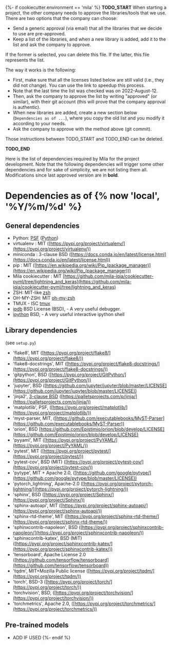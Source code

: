 {%- if cookiecutter.environment == 'mila' %}
__TODO_START__
When starting a project, the other company needs to approve the libraries/tools that we use.
There are two options that the company can choose:
- Send a generic approval (via email) that all the libraries that we decide to use are pre-approved.
- Keep a list of the libraries, and when a new library is added, add it to the list and ask the company to approve.

If the former is selected, you can delete this file.
If the latter, this file represents the list.

The way it works is the following:
- First, make sure that all the licenses listed below are still valid (i.e., they did not change). You can use the link to speedup this process.
- Note that the last time the list was checked was on 2022-August-12.
- Then, ask the company to approve the list by writing "approved" (or similar), with their git account (this will prove that the company approval is authentic).
- When new libraries are added, create a new section below (`Dependencies as of ...`), where you copy the old list and you modify it according to your needs.
- Ask the company to approve with the method above (git commit).

Those instructions between TODO_START and TODO_END can be deleted.

__TODO_END__

Here is the list of dependencies required by Mila for the project development.
Note that the following dependencies will trigger some other dependencies and for sake of simplicity,
we are not listing them all. Modifications since last approved version are in **bold**.

# Dependencies as of {% now 'local', '%Y/%m/%d' %}

## General dependencies

* Python: [PSF](https://docs.python.org/3/license.html#psf-license) ([Python](https://www.python.org/))
* virtualenv : MIT ([https://pypi.org/project/virtualenv/](https://pypi.org/project/virtualenv/))
* miniconda : 3-clause BSD ([https://docs.conda.io/en/latest/license.html](https://docs.conda.io/en/latest/license.html))
* pip : MIT ([https://en.wikipedia.org/wiki/Pip_(package_manager)](https://en.wikipedia.org/wiki/Pip_(package_manager)))
* Mila cookiecutter : MIT [https://github.com/mila-iqia/cookiecutter-pyml/tree/lightning_and_keras](https://github.com/mila-iqia/cookiecutter-pyml/tree/lightning_and_keras)
* ZSH: MIT-like [zsh](http://zsh.sourceforge.net/)
* OH-MY-ZSH: MIT [oh-my-zsh](https://github.com/ohmyzsh/ohmyzsh/)
* TMUX - ISC [tmux](https://github.com/tmux/tmux/)
* [ipdb](https://pypi.org/project/ipdb/) BSD License (BSD), - A very useful debugger.
* [ipython](https://pypi.org/project/ipython/) BSD, - A very useful interactive ipython shell

## Library dependencies
(see `setup.py`)

* 'flake8', MIT ([https://pypi.org/project/flake8/](https://pypi.org/project/flake8/))
* 'flake8-docstrings', MIT ([https://pypi.org/project/flake8-docstrings/](https://pypi.org/project/flake8-docstrings/))
* 'gitpython', BSD ([https://pypi.org/project/GitPython/](https://pypi.org/project/GitPython/))
* 'jupyter', BSD ([https://github.com/jupyter/jupyter/blob/master/LICENSE](https://github.com/jupyter/jupyter/blob/master/LICENSE))
* 'jinja2', [3-clause BSD](https://jinja.palletsprojects.com/en/3.1.x/license/) ([https://palletsprojects.com/p/jinja/](https://palletsprojects.com/p/jinja/))
* 'matplotlib', PSF, ([https://pypi.org/project/matplotlib/](https://pypi.org/project/matplotlib/))
* 'myst-parser, MIT, ([https://github.com/executablebooks/MyST-Parser](https://github.com/executablebooks/MyST-Parser))
* 'orion', BSD [https://github.com/Epistimio/orion/blob/develop/LICENSE](https://github.com/Epistimio/orion/blob/develop/LICENSE)
* 'pyyaml', MIT ([https://pypi.org/project/PyYAML/](https://pypi.org/project/PyYAML/))
* 'pytest', MIT ([https://pypi.org/project/pytest/](https://pypi.org/project/pytest/))
* 'pytest-cov', BSD (MIT) ([https://pypi.org/project/pytest-cov/](https://pypi.org/project/pytest-cov/))
* 'pytype', MIT + Apache 2.0, ([https://github.com/google/pytype/](https://github.com/google/pytype/blob/master/LICENSE))
* 'pytorch_lightning', Apache-2.0 ([https://pypi.org/project/pytorch-lightning/](https://pypi.org/project/pytorch-lightning/))
* 'sphinx', BSD ([https://pypi.org/project/Sphinx/](https://pypi.org/project/Sphinx/))
* 'sphinx-autoapi', MIT ([https://pypi.org/project/sphinx-autoapi/](https://pypi.org/project/sphinx-autoapi/))
* 'sphinx-rtd-theme', MIT ([https://pypi.org/project/sphinx-rtd-theme/](https://pypi.org/project/sphinx-rtd-theme/))
* 'sphinxcontrib-napoleon', BSD ([https://pypi.org/project/sphinxcontrib-napoleon/](https://pypi.org/project/sphinxcontrib-napoleon/))
* 'sphinxcontrib-katex', BSD (MIT) ([https://pypi.org/project/sphinxcontrib-katex/](https://pypi.org/project/sphinxcontrib-katex/))
* 'tensorboard', Apache License 2.0 ([https://github.com/tensorflow/tensorboard](https://github.com/tensorflow/tensorboard))
* 'tqdm', MIT+Mozilla Public license ([https://pypi.org/project/tqdm/](https://pypi.org/project/tqdm/))
* 'torch', BSD-3 ([https://pypi.org/project/torch/](https://pypi.org/project/torch/))
* 'torchvision', BSD, ([https://pypi.org/project/torchvision/](https://pypi.org/project/torchvision/))
* 'torchmetrics', Apache 2.0, ([https://pypi.org/project/torchmetrics/](https://pypi.org/project/torchmetrics/))

## Pre-trained models

* ADD IF USED
{%- endif %}
